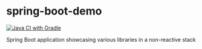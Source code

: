 # spring-boot-demo

[![Java CI with Gradle](https://github.com/olivier-lemerdy-kry/spring-boot-demo/actions/workflows/gradle.yml/badge.svg)](https://github.com/olivier-lemerdy-kry/spring-boot-demo/actions/workflows/gradle.yml)

Spring Boot application showcasing various libraries in a non-reactive stack
